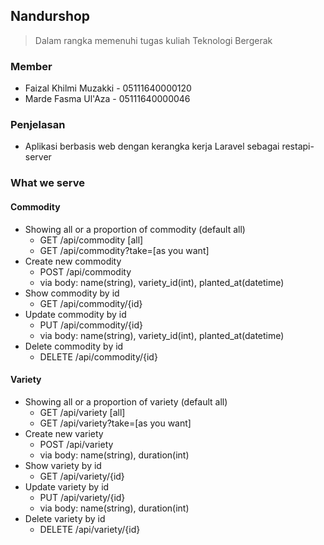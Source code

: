 ## Nandurshop

> Dalam rangka memenuhi tugas kuliah Teknologi Bergerak

### Member
- Faizal Khilmi Muzakki - 05111640000120
- Marde Fasma Ul'Aza - 05111640000046

### Penjelasan
- Aplikasi berbasis web dengan kerangka kerja Laravel sebagai restapi-server

### What we serve
#### Commodity
- Showing all or a proportion of commodity (default all)
    - GET /api/commodity [all]
    - GET /api/commodity?take=[as you want]
- Create new commodity
    - POST /api/commodity
    - via body: name(string), variety_id(int), planted_at(datetime)
- Show commodity by id
    - GET /api/commodity/{id}
- Update commodity by id
    - PUT /api/commodity/{id}
    - via body: name(string), variety_id(int), planted_at(datetime)
- Delete commodity by id
    - DELETE /api/commodity/{id}

#### Variety
- Showing all or a proportion of variety (default all)
    - GET /api/variety [all]
    - GET /api/variety?take=[as you want]
- Create new variety
    - POST /api/variety
    - via body: name(string), duration(int)
- Show variety by id
    - GET /api/variety/{id}
- Update variety by id
    - PUT /api/variety/{id}
    - via body: name(string), duration(int)
- Delete variety by id
    - DELETE /api/variety/{id}
